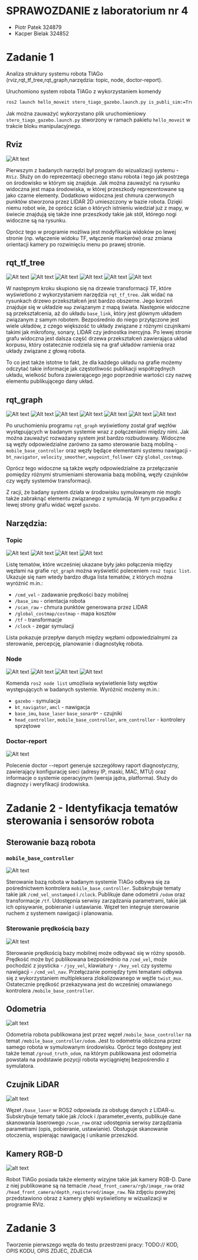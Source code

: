 # SPRAWOZDANIE z laboratorium nr 4
* Piotr Patek 324879
* Kacper Bielak 324852

# Zadanie 1
Analiza struktury systemu robota TIAGo (rviz,rqt_tf_tree,rqt_graph,narzędzia: topic, node, doctor-report).

Uruchomiono system robota TIAGo z wykorzystaniem komendy
```bash
ros2 launch hello_moveit stero_tiago_gazebo.launch.py is_publi_sim:=True navigation:=True moveit:=True world_name:=stero
```

Jak można zauważyć wykorzystano plik uruchomieniowy `stero_tiago_gazebo.launch.py` stworzony w ramach pakietu `hello_moveit` w trakcie bloku manipulacyjnego.
## Rviz
![Alt text](images/rviz/ZADANIE1_4.jpg)

Pierwszym z badanych narzędzi był program do wizualizacji systemu - `RViz`. Służy on do reprezentacji obecnego stanu robota i tego jak postrzega on środowisko w którym się znajduje. Jak można zauważyć na rysunku widoczna jest mapa środowiska, w której przeszkody reprezentowane są jako czarne elementy. Dodatkowo widoczna jest chmura czerwonych punktów stworzona przez LIDAR 2D umieszczony w bazie robota. Dzięki niemu robot wie, że oprócz ścian o których istnieniu wiedział już z mapy, w świecie znajdują się także inne przeszkody takie jak stół, którego nogi widoczne są na rysunku.

Oprócz tego w programie możliwa jest modyfikacja widoków po lewej stronie (np. włączenie widoku TF, włączenie markerów) oraz zmiana orientacji kamery po rozwinięciu menu po prawej stronie.

## rqt_tf_tree
![Alt text](images/rqt_tf_tree/ZADANIE1_2_4.jpg)
![Alt text](images/rqt_tf_tree/ZADANIE1_2_2_4.jpg)
![Alt text](images/rqt_tf_tree/ZADANIE1_2_3_4.jpg)
![Alt text](images/rqt_tf_tree/ZADANIE1_2_4_4.jpg)
![Alt text](images/rqt_tf_tree/ZADANIE1_2_5_4.jpg)
![Alt text](images/rqt_tf_tree/ZADANIE1_2_6_4.jpg)

W następnym kroku skupiono się na drzewie transformacji TF, które wyświetlono z wykorzystaniem narzędzia `rqt_tf_tree`. Jak widać na rysunkach drzewo przekształceń jest bardzo obszerne. Jego korzeń znajduje się w układzie `map` związanym z mapą świata. Następnie widoczne są przekształcenia, aż do układu `base_link`, który jest glównym układem związanym z samym robotem. Bezpośrednio do niego przyłączone jest wiele układów, z czego większość to układy związane z różnymi czujnikami takimi jak mikrofony, sonary, LIDAR czy jednostka inercyjna. Po lewej stronie grafu widoczna jest dalsza część drzewa przekształceń zawierająca układ korpusu, który ostatecznie rodziela się na graf układów ramienia oraz układy związane z głową robota.

To co jest także istotne to fakt, że dla każdego układu na grafie możemy odczytać takie informacje jak częstotliwośc publikacji współrzędnych układu, wielkość bufora zawierającego jego poprzednie wartości czy nazwę elementu publikującego dany układ.

## rqt_graph
![Alt text](images/rqt_graph/ZADANIE1_5.jpg)
![Alt text](images/rqt_graph/ZADANIE1_8_5.jpg)
![Alt text](images/rqt_graph/ZADANIE1_3_5.jpg)
![Alt text](images/rqt_graph/ZADANIE1_4_5.jpg)
![Alt text](images/rqt_graph/ZADANIE1_5_5.jpg)
![Alt text](images/rqt_graph/ZADANIE1_6_5.jpg)
![Alt text](images/rqt_graph/ZADANIE1_7_5.jpg)

Po uruchomieniu programu `rqt_graph` wyświetlony został graf węzłów występujących w badanym systemie wraz z połączeniami między nimi. Jak można zauważyć rozważany system jest bardzo rozbudowany. Widoczne są węzły odpowiedzialne zarówno za samo sterowanie bazą mobilną - `mobile_base_controller` oraz węzły będące elementami systemu nawigacji - `bt_navigator`, `velocity_smoother`, `waypoint_follower` czy `global_costmap`.

Oprócz tego widoczne są także węzły odpowiedzialne za przełączanie pomiędzy różnymi strumieniami sterowania bazą mobilną, węzły czujników czy węzły systemów transformacji.

Z racji, że badany system działa w środowisku symulowanym nie mogło także zabraknąć elementu związanego z symulacją. W tym przypadku z lewej strony grafu widać węzeł `gazebo`.

## Narzędzia:
### Topic
![Alt text](images/ros2_topic/AZADANIE1_6.jpg)
![Alt text](images/ros2_topic/AZADANIE1_2_6.jpg)
![Alt text](images/ros2_topic/AZADANIE1_3_6.jpg)
![Alt text](images/ros2_topic/AZADANIE1_4_6.jpg)

Listę tematów, które wcześniej ukazane były jako połączenia między węzłami na grafie `rqt_graph` można wyświetlić poleceniem `ros2 topic list`. Ukazuje się nam wtedy bardzo długa lista tematów, z których można wyróżnić m.in.:
- `/cmd_vel` - zadawanie prędkości bazy mobilnej
- `/base_imu` - orientacja robota
- `/scan_raw` - chmura punktów generowana przez LIDAR
- `/global_costmap/costmap` - mapa kosztów
- `/tf` - transformacje
- `/clock` - zegar symulacji

Lista pokazuje przepływ danych między węzłami odpowiedzialnymi za sterowanie, percepcję, planowanie i diagnostykę robota.
### Node
![Alt text](images/ros2_node/BZADANIE1_7.jpg)
![Alt text](images/ros2_node/BZADANIE1_2_7.jpg)
![Alt text](images/ros2_node/BZADANIE1_3_7.jpg)
![Alt text](images/ros2_node/BZADANIE1_4_7.jpg)

Komenda `ros2 node list` umożliwia wyświetlenie listy węzłów występujących w badanych systemie. Wyróżnić możemy m.in.:

- `gazebo` - symulacja
- `bt_navigator`, `amcl` - nawigacja
- `base_imu`, `base_laser` `base_sonar0*` - czujniki
- `head_controller`, `mobile_base_controller`, `arm_controller` - kontrolery sprzętowe

### Doctor-report
![Alt text](images/doctor/DOCTOR.jpg)

Polecenie doctor --report generuje szczegółowy raport diagnostyczny, zawierający konfigurację sieci (adresy IP, maski, MAC, MTU) oraz informacje o systemie operacyjnym (wersja jądra, platforma). Służy do diagnozy i weryfikacji środowiska.
# Zadanie 2 - Identyfikacja tematów sterowania i sensorów robota

## Sterowanie bazą robota
### `mobile_base_controller`
![Alt text](images/control/mobile_base.jpg)

Sterowanie bazą robota w badanym systemie TIAGo odbywa się za pośrednictwem kontrolera `mobile_base_controller`. Subskrybuje tematy takie jak `/cmd_vel_unstamped` i `/clock`. Publikuje dane odometrii `/odom` oraz  transformacje `/tf`. Udostępnia serwisy zarządzania parametrami, takie jak ich opisywanie, pobieranie i ustawianie. Węzeł ten integruje sterowanie ruchem z systemem nawigacji i planowania.


### Sterowanie prędkością bazy
![Alt text](images/control/PREDKOSC.jpg)

Sterowanie prędkością bazy mobilnej może odbywać się w różny sposób. Prędkość może być publikowana bezpośrednio na `/cmd_vel`, może pochodzić z joysticka - `/joy_vel`, klawiatury - `/key_vel` czy systemu nawigacji - `/cmd_vel_nav`. Przełączanie pomiędzy tymi tematami odbywa się z wykorzystaniem multipleksera zlokalizowanego w węźle `twist_mux`. Ostatecznie prędkość przekazywana jest do wcześniej omawianego kontrolera `/mobile_base_controller`.

## Odometria
![alt text](images/control/ODOMETRIA1.jpg)

Odometria robota publikowana jest przez węzeł `/mobile_base_controller` na temat `/mobile_base_controller/odom`. Jest to odometria obliczona przez samego robota w symulowanym środowisku. Oprócz tego dostępny jest także temat `/groud_truth_odom`, na którym publikowana jest odometria powstała na podstawie pozycji robota wyciągniętej bezpośrendio z symulatora.


## Czujnik LiDAR
![alt text](images/control/LIDAR.jpg)

Węzeł `/base_laser` w ROS2 odpowiada za obsługę danych z LIDAR-u. Subskrybuje tematy takie jak /clock i /parameter_events, publikuje dane skanowania laserowego `/scan_raw` oraz udostępnia serwisy zarządzania parametrami (opis, pobieranie, ustawianie). Obsługuje skanowanie otoczenia, wspierając nawigację i unikanie przeszkód.

## Kamery RGB-D
![alt text](images/control/RGB-D.jpg)

Robot TIAGo posiada także elementy wizyjne takie jak kamery RGB-D. Dane z niej publikowane są na temacie `/head_front_camera/rgb/image_raw` oraz `/head_front_camera/depth_registered/image_raw`. Na zdjęciu powyżej przedstawiono obraz z kamery głębi wyświetlony w wizualizacji w programie RViz.

# Zadanie 3
Tworzenie pierwszego węzła do testu przestrzeni pracy:
TODO://
KOD, OPIS KODU, OPIS ZDJEC, ZDJECIA
